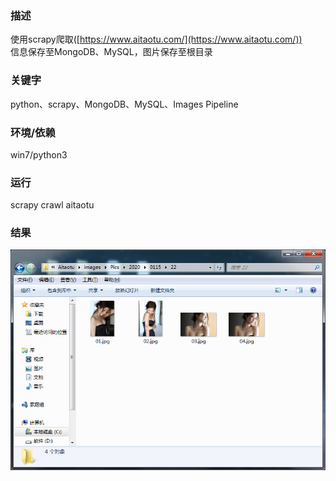 ### 描述
使用scrapy爬取([https://www.aitaotu.com/](https://www.aitaotu.com/))  
信息保存至MongoDB、MySQL，图片保存至根目录
### 关键字
python、scrapy、MongoDB、MySQL、Images Pipeline
### 环境/依赖
win7/python3
### 运行
scrapy crawl aitaotu
### 结果
![](https://github.com/EExplode/scrapy_aitaotu/raw/master/11.PNG)
